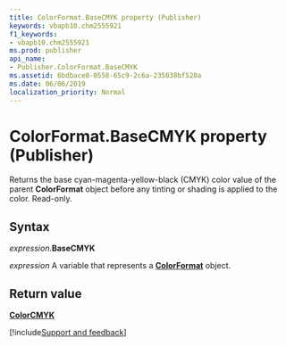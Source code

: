 ```yaml
---
title: ColorFormat.BaseCMYK property (Publisher)
keywords: vbapb10.chm2555921
f1_keywords:
- vbapb10.chm2555921
ms.prod: publisher
api_name:
- Publisher.ColorFormat.BaseCMYK
ms.assetid: 6bdbace8-0558-65c9-2c6a-235038bf528a
ms.date: 06/06/2019
localization_priority: Normal
---
```



# ColorFormat.BaseCMYK property (Publisher)

Returns the base cyan-magenta-yellow-black (CMYK) color value of the parent **ColorFormat** object before any tinting or shading is applied to the color. Read-only.


## Syntax

_expression_.**BaseCMYK**

_expression_ A variable that represents a **[ColorFormat](Publisher.ColorFormat.md)** object.


## Return value

**[ColorCMYK](Publisher.ColorCMYK.md)**


[!include[Support and feedback](~/includes/feedback-boilerplate.md)]